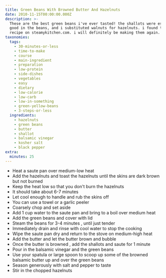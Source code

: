 ```yaml
---
title: Green Beans With Browned Butter And Hazelnuts
date: 2010-11-15T00:00:00.000Z
description: >-
  These are the best green beans i've ever tasted! the shallots were especially
  good in the beans, and i substituted walnuts for hazelnuts. i found this
  recipe on steamykitchen.com. i will definitely be making them again.
taxonomies:
  tags:
    - 30-minutes-or-less
    - time-to-make
    - course
    - main-ingredient
    - preparation
    - low-protein
    - side-dishes
    - vegetables
    - easy
    - dietary
    - low-calorie
    - low-carb
    - low-in-something
    - green-yellow-beans
    - 3-steps-or-less
  ingredients:
    - hazelnuts
    - green beans
    - butter
    - shallot
    - balsamic vinegar
    - kosher salt
    - black pepper
extra:
  minutes: 25
---
```

 - Heat a saute pan over medium-low heat
 - Add the hazelnuts and toast the hazelnuts until the skins are dark brown but not burned
 - Keep the heat low so that you don't burn the hazelnuts
 - It should take about 6-7 minutes
 - Let cool enough to handle and rub the skins off
 - You can use a towel or a garlic peeler
 - Coarsely chop and set aside
 - Add 1 cup water to the saute pan and bring to a boil over medium heat
 - Add the green beans and cover with lid
 - Steam the beans for 3-4 minutes , until just tender
 - Immediately drain and rinse with cool water to stop the cooking
 - Wipe the saute pan dry and return to the stove on medium-high heat
 - Add the butter and let the butter brown and bubble
 - Once the butter is browned , add the shallots and saute for 1 minute
 - Pour in the balsamic vinegar and the green beans
 - Use your spatula or large spoon to scoop up some of the browned balsamic butter up and over the green beans
 - Season generously with salt and pepper to taste
 - Stir in the chopped hazelnuts
